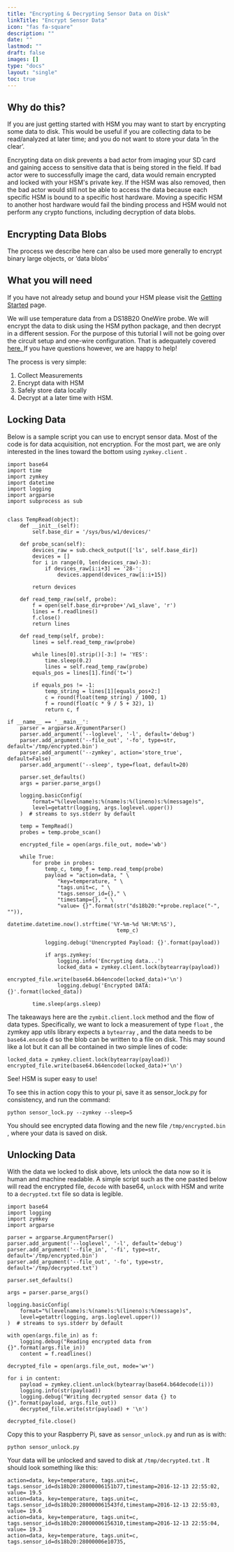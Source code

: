 ```yaml
---
title: "Encrypting & Decrypting Sensor Data on Disk"
linkTitle: "Encrypt Sensor Data"
icon: "fas fa-square"
description: ""
date: ""
lastmod: ""
draft: false
images: []
type: "docs"
layout: "single"
toc: true
---
```


## Why do this?

If you are just getting started with HSM you may want to start by encrypting some data to disk. This would be useful if you are collecting data to be read/analyzed at later time; and you do not want to store your data ‘in the clear’.

Encrypting data on disk prevents a bad actor from imaging your SD card and gaining access to sensitive data that is being stored in the field. If bad actor were to successfully image the card, data would remain encrypted and locked with your HSM's private key. If the HSM was also removed, then the bad actor would still not be able to access the data because each specific HSM is bound to a specific host hardware. Moving a specific HSM to another host hardware would fail the binding process and HSM would not perform any crypto functions, including decryption of data blobs.

## Encrypting Data Blobs

The process we describe here can also be used more generally to encrypt binary large objects, or ‘data blobs’

## What you will need

If you have not already setup and bound your HSM please visit the [Getting Started](https://docs.zymbit.com/getting-started/) page.

We will use temperature data from a DS18B20 OneWire probe. We will encrypt the data to disk using the HSM python package, and then decrypt in a different session. For the purpose of this tutorial I will not be going over the circuit setup and one-wire configuration. That is adequately covered [here. ](https://learn.adafruit.com/adafruits-raspberry-pi-lesson-11-ds18b20-temperature-sensing/hardware) If you have questions however, we are happy to help!

The process is very simple:

1. Collect Measurements
2. Encrypt data with HSM
3. Safely store data locally
4. Decrypt at a later time with HSM.

## Locking Data

Below is a sample script you can use to encrypt sensor data. Most of the code is for data acquisition, not encryption. For the most part, we are only interested in the lines toward the bottom using `zymkey.client` .

```
import base64
import time
import zymkey
import datetime
import logging
import argparse
import subprocess as sub


class TempRead(object):
    def __init__(self):
        self.base_dir = '/sys/bus/w1/devices/'

    def probe_scan(self):
        devices_raw = sub.check_output(['ls', self.base_dir])
        devices = []
        for i in range(0, len(devices_raw)-3):
            if devices_raw[i:i+3] == '28-':
                devices.append(devices_raw[i:i+15])

        return devices

    def read_temp_raw(self, probe):
        f = open(self.base_dir+probe+'/w1_slave', 'r')
        lines = f.readlines()
        f.close()
        return lines

    def read_temp(self, probe):
        lines = self.read_temp_raw(probe)

        while lines[0].strip()[-3:] != 'YES':
            time.sleep(0.2)
            lines = self.read_temp_raw(probe)
        equals_pos = lines[1].find('t=')

        if equals_pos != -1:
            temp_string = lines[1][equals_pos+2:]
            c = round(float(temp_string) / 1000, 1)
            f = round(float(c * 9 / 5 + 32), 1)
            return c, f

if __name__ == '__main__':
    parser = argparse.ArgumentParser()
    parser.add_argument('--loglevel', '-l', default='debug')
    parser.add_argument('--file_out', '-fo', type=str, default='/tmp/encrypted.bin')
    parser.add_argument('--zymkey', action='store_true', default=False)
    parser.add_argument('--sleep', type=float, default=20)

    parser.set_defaults()
    args = parser.parse_args()

    logging.basicConfig(
        format="%(levelname)s:%(name)s:%(lineno)s:%(message)s",
        level=getattr(logging, args.loglevel.upper())
    )  # streams to sys.stderr by default

    temp = TempRead()
    probes = temp.probe_scan()

    encrypted_file = open(args.file_out, mode='wb')

    while True:
        for probe in probes:
            temp_c, temp_f = temp.read_temp(probe)
            payload = "action=data, " \
                "key=temperature, " \
                "tags.unit=c, " \
                "tags.sensor_id={}," \
                "timestamp={}, " \
                "value= {}".format(str("ds18b20:"+probe.replace("-", "")),
                                   datetime.datetime.now().strftime('%Y-%m-%d %H:%M:%S'),
                                   temp_c)

            logging.debug('Unencrypted Payload: {}'.format(payload))

            if args.zymkey:
                logging.info('Encrypting data...')
                locked_data = zymkey.client.lock(bytearray(payload))
                encrypted_file.write(base64.b64encode(locked_data)+'\n')
                logging.debug('Encrypted DATA: {}'.format(locked_data))

        time.sleep(args.sleep)
```

The takeaways here are the `zymbit.client.lock` method and the flow of data types. Specifically, we want to lock a measurement of type `float` , the zymkey app utils library expects a `bytearray` , and the data needs to be `base64.encode` d so the blob can be written to a file on disk. This may sound like a lot but it can all be contained in two simple lines of code:

```
locked_data = zymkey.client.lock(bytearray(payload))
encrypted_file.write(base64.b64encode(locked_data)+'\n')
```

See! HSM is super easy to use!

To see this in action copy this to your pi, save it as sensor_lock.py for consistency, and run the command:

`python sensor_lock.py --zymkey --sleep=5`

You should see encrypted data flowing and the new file `/tmp/encrypted.bin` , where your data is saved on disk.

## Unlocking Data

With the data we locked to disk above, lets unlock the data now so it is human and machine readable. A simple script such as the one pasted below will read the encrypted file, `decode` with base64, `unlock` with HSM and write to a `decrypted.txt` file so data is legible.

```
import base64
import logging
import zymkey
import argparse

parser = argparse.ArgumentParser()
parser.add_argument('--loglevel', '-l', default='debug')
parser.add_argument('--file_in', '-fi', type=str, default='/tmp/encrypted.bin')
parser.add_argument('--file_out', '-fo', type=str, default='/tmp/decrypted.txt')

parser.set_defaults()

args = parser.parse_args()

logging.basicConfig(
    format="%(levelname)s:%(name)s:%(lineno)s:%(message)s",
    level=getattr(logging, args.loglevel.upper())
)  # streams to sys.stderr by default

with open(args.file_in) as f:
    logging.debug("Reading encrypted data from {}".format(args.file_in))
    content = f.readlines()

decrypted_file = open(args.file_out, mode='w+')

for i in content:
    payload = zymkey.client.unlock(bytearray(base64.b64decode(i)))
    logging.info(str(payload))
    logging.debug("Writing decrypted sensor data {} to {}".format(payload, args.file_out))
    decrypted_file.write(str(payload) + '\n')

decrypted_file.close()
```

Copy this to your Raspberry Pi, save as `sensor_unlock.py` and run as is with:

`python sensor_unlock.py`

Your data will be unlocked and saved to disk at `/tmp/decrypted.txt` . It should look something like this:

```
action=data, key=temperature, tags.unit=c, tags.sensor_id=ds18b20:28000006151b77,timestamp=2016-12-13 22:55:02, value= 19.5
action=data, key=temperature, tags.unit=c, tags.sensor_id=ds18b20:280000061543fd,timestamp=2016-12-13 22:55:03, value= 19.6
action=data, key=temperature, tags.unit=c, tags.sensor_id=ds18b20:28000006156310,timestamp=2016-12-13 22:55:04, value= 19.3
action=data, key=temperature, tags.unit=c, tags.sensor_id=ds18b20:28000006e10735,
```
